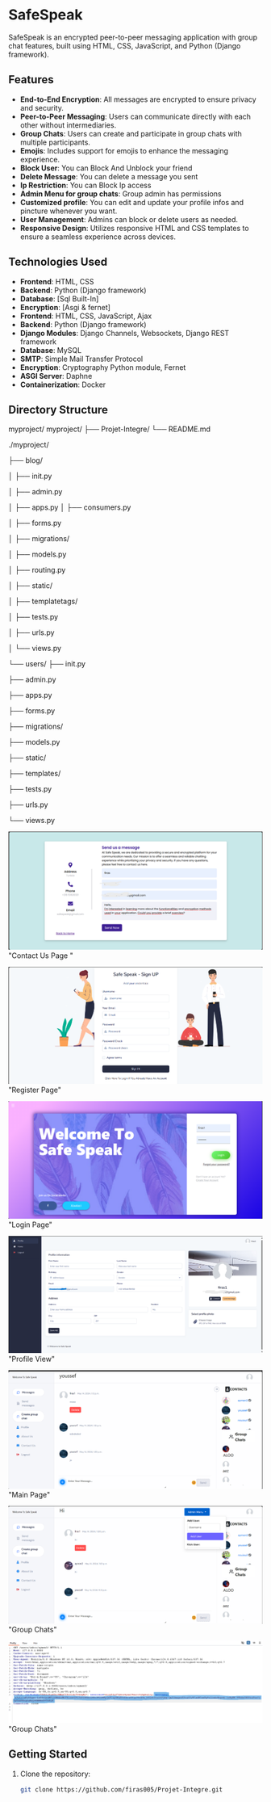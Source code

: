 # SafeSpeak

SafeSpeak is an encrypted peer-to-peer messaging application with group chat features, built using HTML, CSS, JavaScript, and Python (Django framework).

## Features
- **End-to-End Encryption**: All messages are encrypted to ensure privacy and security.
- **Peer-to-Peer Messaging**: Users can communicate directly with each other without intermediaries.
- **Group Chats**: Users can create and participate in group chats with multiple participants.
- **Emojis**: Includes support for emojis to enhance the messaging experience.
- **Block User**: You can Block And Unblock your friend
- **Delete Message**: You can delete a message you sent
- **Ip Restriction**: You can Block Ip access
- **Admin Menu for group chats**: Group admin has permissions
- **Customized profile**: You can edit and update your profile infos and pincture whenever you want.
- **User Management**: Admins can block or delete users as needed.
- **Responsive Design**: Utilizes responsive HTML and CSS templates to ensure a seamless experience across devices.

## Technologies Used
- **Frontend**: HTML, CSS
- **Backend**: Python (Django framework)
- **Database**: [Sql Built-In]
- **Encryption**: [Asgi & fernet]
- **Frontend**: HTML, CSS, JavaScript, Ajax
- **Backend**: Python (Django framework)
- **Django Modules**: Django Channels, Websockets, Django REST framework
- **Database**: MySQL
- **SMTP**: Simple Mail Transfer Protocol
- **Encryption**: Cryptography Python module, Fernet
- **ASGI Server**: Daphne
- **Containerization**: Docker

## Directory Structure

myproject/
myproject/
├── Projet-Integre/
└── README.md

./myproject/

├── blog/

│ ├── init.py

│ ├── admin.py

│ ├── apps.py
│ ├── consumers.py

│ ├── forms.py

│ ├── migrations/

│ ├── models.py

│ ├── routing.py

│ ├── static/

│ ├── templatetags/

│ ├── tests.py

│ ├── urls.py

│ └── views.py

└── users/
├── init.py

├── admin.py

├── apps.py

├── forms.py

├── migrations/

├── models.py

├── static/

├── templates/

├── tests.py

├── urls.py

└── views.py

![Alt text](https://github.com/firas005/Projet-Integre/blob/117bfd01b839a62b78653a1b8dd5566156665c11/contactus.png)"Contact Us Page "


![Alt text](https://github.com/firas005/Projet-Integre/blob/79a49dd7af340ce0abcec264ae5c218bcac135cc/signup.png)"Register Page"

![Alt text](https://github.com/firas005/Projet-Integre/blob/6ee5087594125343622510372be172bb684d7190/Login.png )"Login Page"

![Alt text](https://github.com/firas005/Projet-Integre/blob/d695cbd085b60f4bcb6051f08f98d82882e630ff/cstz62hh.png)"Profile View"

![Alt text](https://github.com/firas005/Projet-Integre/blob/7b22fae30fd610689151f665210f7fa46383dc6f/msgcontact.png)"Main Page"

![Alt text](https://github.com/firas005/Projet-Integre/blob/7b22fae30fd610689151f665210f7fa46383dc6f/groupchatstemplate.png)"Group Chats"

![Alt text](https://github.com/firas005/Projet-Integre/blob/f995394bfdf45ce500e80afcefa506e4056208cf/vv.png)"Group Chats"


## Getting Started
1. Clone the repository:
   ```bash
   git clone https://github.com/firas005/Projet-Integre.git



   
